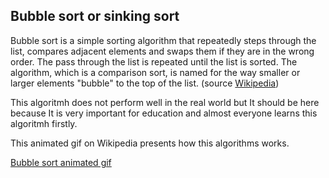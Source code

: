 ## Bubble sort or sinking sort
Bubble sort is a simple sorting algorithm that repeatedly steps through the list, compares adjacent elements and swaps them if they are in the wrong order. The pass through the list is repeated until the list is sorted. The algorithm, which is a comparison sort, is named for the way smaller or larger elements "bubble" to the top of the list. (source [Wikipedia](https://en.wikipedia.org/wiki/Bubble_sort))

This algoritmh does not perform well in the real world but It should be here because It is very important for education and almost everyone learns this algoritmh firstly.

This animated gif on Wikipedia presents how this algorithms works.

[Bubble sort animated gif](https://en.wikipedia.org/wiki/Bubble_sort#/media/File:Bubble_sort_animation.gif)